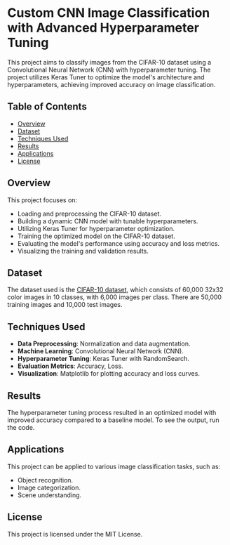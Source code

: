# Custom CNN Image Classification with Advanced Hyperparameter Tuning

This project aims to classify images from the CIFAR-10 dataset using a Convolutional Neural Network (CNN) with hyperparameter tuning. The project utilizes Keras Tuner to optimize the model's architecture and hyperparameters, achieving improved accuracy on image classification.

## Table of Contents
- [Overview](#overview)
- [Dataset](#dataset)
- [Techniques Used](#techniques-used)
- [Results](#results)
- [Applications](#applications)
- [License](#license)

## Overview
This project focuses on:
- Loading and preprocessing the CIFAR-10 dataset.
- Building a dynamic CNN model with tunable hyperparameters.
- Utilizing Keras Tuner for hyperparameter optimization.
- Training the optimized model on the CIFAR-10 dataset.
- Evaluating the model's performance using accuracy and loss metrics.
- Visualizing the training and validation results.

## Dataset
The dataset used is the [CIFAR-10 dataset](https://www.cs.toronto.edu/~kriz/cifar.html), which consists of 60,000 32x32 color images in 10 classes, with 6,000 images per class. There are 50,000 training images and 10,000 test images.

## Techniques Used
- **Data Preprocessing**: Normalization and data augmentation.
- **Machine Learning**: Convolutional Neural Network (CNN).
- **Hyperparameter Tuning**: Keras Tuner with RandomSearch.
- **Evaluation Metrics**: Accuracy, Loss.
- **Visualization**: Matplotlib for plotting accuracy and loss curves.


## Results
The hyperparameter tuning process resulted in an optimized model with improved accuracy compared to a baseline model. To see the output, run the code.

## Applications
This project can be applied to various image classification tasks, such as:
- Object recognition.
- Image categorization.
- Scene understanding.

## License
This project is licensed under the MIT License.
